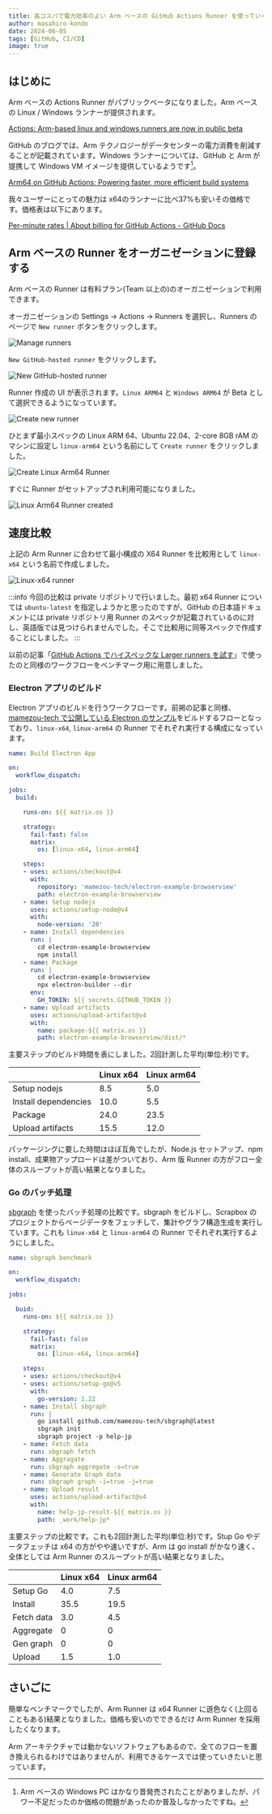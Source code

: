 ```yaml
---
title: 高コスパで電力効率のよい Arm ベースの GitHub Actions Runner を使っていく
author: masahiro-kondo
date: 2024-06-05
tags: [GitHub, CI/CD]
image: true
---
```


## はじめに

Arm ベースの Actions Runner がパブリックベータになりました。Arm ベースの Linux / Windows ランナーが提供されます。


[Actions: Arm-based linux and windows runners are now in public beta](https://github.blog/changelog/2024-06-03-actions-arm-based-linux-and-windows-runners-are-now-in-public-beta/)

GitHub のブログでは、Arm テクノロジーがデータセンターの電力消費を削減することが記載されています。Windows ランナーについては、GitHub と Arm が提携して Windows VM イメージを提供しているようです[^1]。

[^1]: Arm ベースの Windows PC はかなり昔発売されたことがありましたが、パワー不足だったのか価格の問題があったのか普及しなかったですね。

[Arm64 on GitHub Actions: Powering faster, more efficient build systems](https://github.blog/2024-06-03-arm64-on-github-actions-powering-faster-more-efficient-build-systems/)

我々ユーザーにとっての魅力は x64のランナーに比べ37%も安いその価格です。価格表は以下にあります。

[Per-minute rates | About billing for GitHub Actions - GitHub Docs](https://docs.github.com/en/billing/managing-billing-for-github-actions/about-billing-for-github-actions#per-minute-rates)

## Arm ベースの Runner をオーガニゼーションに登録する
Arm ベースの Runner は有料プラン(Team 以上の)のオーガニゼーションで利用できます。

オーガニゼーションの Settings -> Actions -> Runners を選択し、Runners のページで `New runner` ボタンをクリックします。

![Manage runners](https://i.gyazo.com/7e69112a982438b91d4fb64fa1a47acf.png)

`New GitHub-hosted runner` をクリックします。

![New GitHub-hosted runner](https://i.gyazo.com/3fe7a35f6faab82f5763bca0ce1de191.png)

Runner 作成の UI が表示されます。`Linux ARM64` と `Windows ARM64` が Beta として選択できるようになっています。

![Create new runner](https://i.gyazo.com/a87926697ae2a32b1e2ada1692b54a38.jpg)

ひとまず最小スペックの Linux ARM 64、Ubuntu 22.04、2-core 8GB rAM のマシンに設定し `linux-arm64` という名前にして `Create runner` をクリックしました。


![Create Linux Arm64 Runner](https://i.gyazo.com/b77ad12ecd825f8cf702b8a8a2f9d1d5.jpg)

すぐに Runner がセットアップされ利用可能になりました。

![Linux Arm64 Runner created](https://i.gyazo.com/c76d2b9dba9399af5384592951ecfeee.png)

## 速度比較
上記の Arm Runner に合わせて最小構成の X64 Runner を比較用として `linux-x64` という名前で作成しました。

![Linux-x64 runner](https://i.gyazo.com/bdedd9789d23dbbb285861606d492cd8.png)

:::info
今回の比較は private リポジトリで行いました。最初 x64 Runner については `ubuntu-latest` を指定しようかと思ったのですが、GitHub の日本語ドキュメントには private リポジトリ用 Runner のスペックが記載されているのに対し、英語版では見つけられませんでした。そこで比較用に同等スペックで作成することにしました。
:::

以前の記事「[GitHub Actions でハイスペックな Larger runners を試す](/blogs/2023/06/09/github-actions-larger-runners/)」で使ったのと同様のワークフローをベンチマーク用に用意しました。

### Electron アプリのビルド

Electron アプリのビルドを行うワークフローです。前掲の記事と同様、[mamezou-tech で公開している Electron のサンプル](https://github.com/mamezou-tech/electron-example-browserview)をビルドするフローとなっており、`linux-x64`, `linux-arm64` の Runner でそれぞれ実行する構成になっています。

```yaml:build-electron-app.yml
name: Build Electron App

on:
  workflow_dispatch:

jobs:
  build:

    runs-on: ${{ matrix.os }}

    strategy:
      fail-fast: false
      matrix:
        os: [linux-x64, linux-arm64]

    steps:
    - uses: actions/checkout@v4
      with:
        repository: 'mamezou-tech/electron-example-browserview'
        path: electron-example-browserview      
    - name: Setup nodejs
      uses: actions/setup-node@v4
      with:
        node-version: '20'
    - name: Install dependencies
      run: |
        cd electron-example-browserview
        npm install
    - name: Package
      run: |
        cd electron-example-browserview
        npx electron-builder --dir
      env:
        GH_TOKEN: ${{ secrets.GITHUB_TOKEN }}
    - name: Upload artifacts
      uses: actions/upload-artifact@v4
      with:
        name: package-${{ matrix.os }}
        path: electron-example-browserview/dist/*
```

主要ステップのビルド時間を表にしました。2回計測した平均(単位:秒)です。

| | Linux x64 | Linux arm64|
|:--|:--|:--|
| Setup nodejs | 8.5 | 5.0 |
| Install dependencies | 10.0  | 5.5 |
| Package | 24.0 | 23.5 |
| Upload artifacts | 15.5 | 12.0 | 

パッケージングに要した時間はほぼ互角でしたが、Node.js セットアップ、npm install、成果物アップロードは差がついており、Arm 版 Runner の方がフロー全体のスループットが高い結果となりました。

### Go のバッチ処理

[sbgraph](https://developer.mamezou-tech.com/oss-intro/sbgraph/) を使ったバッチ処理の比較です。sbgraph をビルドし、Scrapbox のプロジェクトからページデータをフェッチして、集計やグラフ構造生成を実行しています。これも `linux-x64` と `linux-arm64` の Runner でそれぞれ実行するようにしました。

```yaml:bench.yml
name: sbgraph benchmark

on:
  workflow_dispatch:

jobs:

  buid:
    runs-on: ${{ matrix.os }}

    strategy:
      fail-fast: false
      matrix:
        os: [linux-x64, linux-arm64]

    steps:
    - uses: actions/checkout@v4
    - uses: actions/setup-go@v5
      with:
        go-version: 1.22
    - name: Install sbgraph
      run: |
        go install github.com/mamezou-tech/sbgraph@latest
        sbgraph init
        sbgraph project -p help-jp
    - name: Fetch data
      run: sbgraph fetch
    - name: Aggragate
      run: sbgraph aggregate -s=true
    - name: Generate Graph data
      run: sbgraph graph -i=true -j=true
    - name: Upload result
      uses: actions/upload-artifact@v4
      with:
        name: help-jp-result-${{ matrix.os }}
        path: _work/help-jp*
```

主要ステップの比較です。これも2回計測した平均(単位:秒)です。Stup Go やデータフェッチは x64 の方がやや速いですが、Arm は go install がかなり速く、全体としては Arm Runner のスループットが高い結果となりました。

| | Linux x64 | Linux arm64|
|:--|:--|:--|
| Setup Go   | 4.0 | 7.5 |
| Install    | 35.5 | 19.5 |
| Fetch data | 3.0 | 4.5 |
| Aggregate  | 0 | 0 |
| Gen graph  | 0 | 0 |
| Upload     | 1.5 | 1.0 |


## さいごに
簡単なベンチマークでしたが、Arm Runner は x64 Runner に遜色なく(上回ることもある)結果となりました。価格も安いのでできるだけ Arm Runner を採用したくなります。

Arm アーキテクチャでは動かないソフトウェアもあるので、全てのフローを置き換えられるわけではありませんが、利用できるケースでは使っていきたいと思っています。
